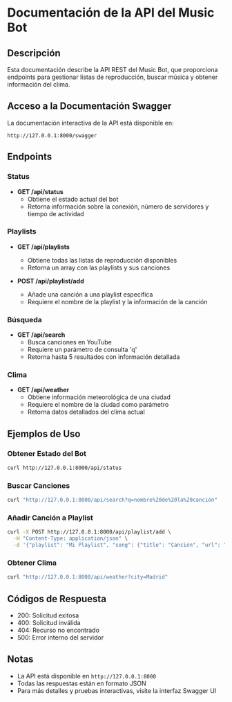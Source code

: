 # Documentación de la API del Music Bot

## Descripción
Esta documentación describe la API REST del Music Bot, que proporciona endpoints para gestionar listas de reproducción, buscar música y obtener información del clima.

## Acceso a la Documentación Swagger
La documentación interactiva de la API está disponible en:
```
http://127.0.0.1:8000/swagger
```

## Endpoints

### Status
- **GET /api/status**
  - Obtiene el estado actual del bot
  - Retorna información sobre la conexión, número de servidores y tiempo de actividad

### Playlists
- **GET /api/playlists**
  - Obtiene todas las listas de reproducción disponibles
  - Retorna un array con las playlists y sus canciones

- **POST /api/playlist/add**
  - Añade una canción a una playlist específica
  - Requiere el nombre de la playlist y la información de la canción

### Búsqueda
- **GET /api/search**
  - Busca canciones en YouTube
  - Requiere un parámetro de consulta 'q'
  - Retorna hasta 5 resultados con información detallada

### Clima
- **GET /api/weather**
  - Obtiene información meteorológica de una ciudad
  - Requiere el nombre de la ciudad como parámetro
  - Retorna datos detallados del clima actual

## Ejemplos de Uso

### Obtener Estado del Bot
```bash
curl http://127.0.0.1:8000/api/status
```

### Buscar Canciones
```bash
curl "http://127.0.0.1:8000/api/search?q=nombre%20de%20la%20canción"
```

### Añadir Canción a Playlist
```bash
curl -X POST http://127.0.0.1:8000/api/playlist/add \
  -H "Content-Type: application/json" \
  -d '{"playlist": "Mi Playlist", "song": {"title": "Canción", "url": "..."}}'
```

### Obtener Clima
```bash
curl "http://127.0.0.1:8000/api/weather?city=Madrid"
```

## Códigos de Respuesta
- 200: Solicitud exitosa
- 400: Solicitud inválida
- 404: Recurso no encontrado
- 500: Error interno del servidor

## Notas
- La API está disponible en `http://127.0.0.1:8000`
- Todas las respuestas están en formato JSON
- Para más detalles y pruebas interactivas, visite la interfaz Swagger UI 